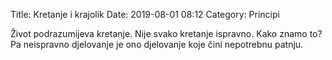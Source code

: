 Title: Kretanje i krajolik
Date: 2019-08-01 08:12
Category: Principi

Život podrazumijeva kretanje. Nije svako kretanje ispravno. Kako znamo to?
Pa neispravno djelovanje je ono djelovanje koje čini nepotrebnu patnju.
